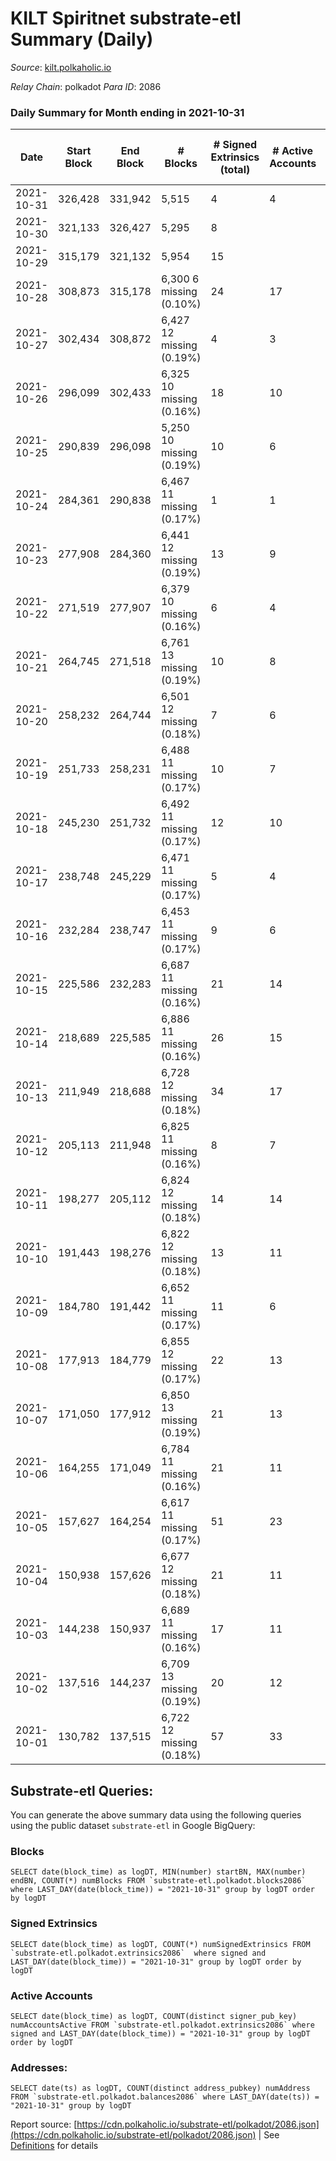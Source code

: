 # KILT Spiritnet substrate-etl Summary (Daily)

_Source_: [kilt.polkaholic.io](https://kilt.polkaholic.io)

*Relay Chain*: polkadot
*Para ID*: 2086



### Daily Summary for Month ending in 2021-10-31


| Date | Start Block | End Block | # Blocks | # Signed Extrinsics (total) | # Active Accounts | # Passive | # New | # Addresses with Balances | # Events | # Transfers | # XCM Transfers In | # XCM Transfers Out |
| ---- | ----------- | --------- | -------- | --------------------------- | ----------------- | --------- | ----- | ------------------------- | -------- | ----------- | ------------------ | ------------------- |
| 2021-10-31 | 326,428 | 331,942 | 5,515  | 4 | 4 |  |  | 320 | 57,358 |   |   |   |
| 2021-10-30 | 321,133 | 326,427 | 5,295  | 8 |  |  |  | 320 | 57,785 |   |   |   |
| 2021-10-29 | 315,179 | 321,132 | 5,954  | 15 |  |  |  | 320 | 58,273 | 2 ($1,223,246.75) |   |   |
| 2021-10-28 | 308,873 | 315,178 | 6,300 6 missing (0.10%) | 24 | 17 |  |  | 320 | 60,287 | 3 ($869,935.41) |   |   |
| 2021-10-27 | 302,434 | 308,872 | 6,427 12 missing (0.19%) | 4 | 3 |  |  |  | 61,165 |   |   |   |
| 2021-10-26 | 296,099 | 302,433 | 6,325 10 missing (0.16%) | 18 | 10 |  |  |  | 61,591 |   |   |   |
| 2021-10-25 | 290,839 | 296,098 | 5,250 10 missing (0.19%) | 10 | 6 |  |  |  | 51,961 | 2 ($257,229.96) |   |   |
| 2021-10-24 | 284,361 | 290,838 | 6,467 11 missing (0.17%) | 1 | 1 |  |  |  | 60,940 |   |   |   |
| 2021-10-23 | 277,908 | 284,360 | 6,441 12 missing (0.19%) | 13 | 9 |  |  |  | 60,854 |   |   |   |
| 2021-10-22 | 271,519 | 277,907 | 6,379 10 missing (0.16%) | 6 | 4 |  |  |  | 60,222 | 1 ($249,071.85) |   |   |
| 2021-10-21 | 264,745 | 271,518 | 6,761 13 missing (0.19%) | 10 | 8 |  |  |  | 63,725 | 4 ($482,994.25) |   |   |
| 2021-10-20 | 258,232 | 264,744 | 6,501 12 missing (0.18%) | 7 | 6 |  |  |  | 61,350 |   |   |   |
| 2021-10-19 | 251,733 | 258,231 | 6,488 11 missing (0.17%) | 10 | 7 |  |  |  | 60,961 | 3 ($1,426,606.76) |   |   |
| 2021-10-18 | 245,230 | 251,732 | 6,492 11 missing (0.17%) | 12 | 10 |  |  |  | 61,010 |   |   |   |
| 2021-10-17 | 238,748 | 245,229 | 6,471 11 missing (0.17%) | 5 | 4 |  |  |  | 60,753 |   |   |   |
| 2021-10-16 | 232,284 | 238,747 | 6,453 11 missing (0.17%) | 9 | 6 |  |  |  | 60,583 |   |   |   |
| 2021-10-15 | 225,586 | 232,283 | 6,687 11 missing (0.16%) | 21 | 14 |  |  |  | 60,936 | 8 ($60,300,792.94) |   |   |
| 2021-10-14 | 218,689 | 225,585 | 6,886 11 missing (0.16%) | 26 | 15 |  |  |  | 60,310 | 5 ($24,619,345.37) |   |   |
| 2021-10-13 | 211,949 | 218,688 | 6,728 12 missing (0.18%) | 34 | 17 |  |  |  | 57,768 | 5 ($1,858,478.71) |   |   |
| 2021-10-12 | 205,113 | 211,948 | 6,825 11 missing (0.16%) | 8 | 7 |  |  |  | 57,499 |   |   |   |
| 2021-10-11 | 198,277 | 205,112 | 6,824 12 missing (0.18%) | 14 | 14 |  |  |  | 55,382 |   |   |   |
| 2021-10-10 | 191,443 | 198,276 | 6,822 12 missing (0.18%) | 13 | 11 |  |  |  | 54,236 |   |   |   |
| 2021-10-09 | 184,780 | 191,442 | 6,652 11 missing (0.17%) | 11 | 6 |  |  |  | 52,468 |   |   |   |
| 2021-10-08 | 177,913 | 184,779 | 6,855 12 missing (0.17%) | 22 | 13 |  |  |  | 52,511 | 2 ($1,176,198.75) |   |   |
| 2021-10-07 | 171,050 | 177,912 | 6,850 13 missing (0.19%) | 21 | 13 |  |  |  | 50,407 | 3 ($207,010.98) |   |   |
| 2021-10-06 | 164,255 | 171,049 | 6,784 11 missing (0.16%) | 21 | 11 |  |  |  | 48,553 |   |   |   |
| 2021-10-05 | 157,627 | 164,254 | 6,617 11 missing (0.17%) | 51 | 23 |  |  |  | 44,492 |   |   |   |
| 2021-10-04 | 150,938 | 157,626 | 6,677 12 missing (0.18%) | 21 | 11 |  |  |  | 40,178 |   |   |   |
| 2021-10-03 | 144,238 | 150,937 | 6,689 11 missing (0.16%) | 17 | 11 |  |  |  | 37,952 |   |   |   |
| 2021-10-02 | 137,516 | 144,237 | 6,709 13 missing (0.19%) | 20 | 12 |  |  |  | 36,519 |   |   |   |
| 2021-10-01 | 130,782 | 137,515 | 6,722 12 missing (0.18%) | 57 | 33 |  |  |  | 30,589 |   |   |   |

## Substrate-etl Queries:
You can generate the above summary data using the following queries using the public dataset `substrate-etl` in Google BigQuery:


### Blocks
```
SELECT date(block_time) as logDT, MIN(number) startBN, MAX(number) endBN, COUNT(*) numBlocks FROM `substrate-etl.polkadot.blocks2086`  where LAST_DAY(date(block_time)) = "2021-10-31" group by logDT order by logDT
```


### Signed Extrinsics
```
SELECT date(block_time) as logDT, COUNT(*) numSignedExtrinsics FROM `substrate-etl.polkadot.extrinsics2086`  where signed and LAST_DAY(date(block_time)) = "2021-10-31" group by logDT order by logDT
```


### Active Accounts
```
SELECT date(block_time) as logDT, COUNT(distinct signer_pub_key) numAccountsActive FROM `substrate-etl.polkadot.extrinsics2086` where signed and LAST_DAY(date(block_time)) = "2021-10-31" group by logDT order by logDT
```


### Addresses:
```
SELECT date(ts) as logDT, COUNT(distinct address_pubkey) numAddress FROM `substrate-etl.polkadot.balances2086` where LAST_DAY(date(ts)) = "2021-10-31" group by logDT
```



Report source: [https://cdn.polkaholic.io/substrate-etl/polkadot/2086.json](https://cdn.polkaholic.io/substrate-etl/polkadot/2086.json) | See [Definitions](/DEFINITIONS.md) for details
